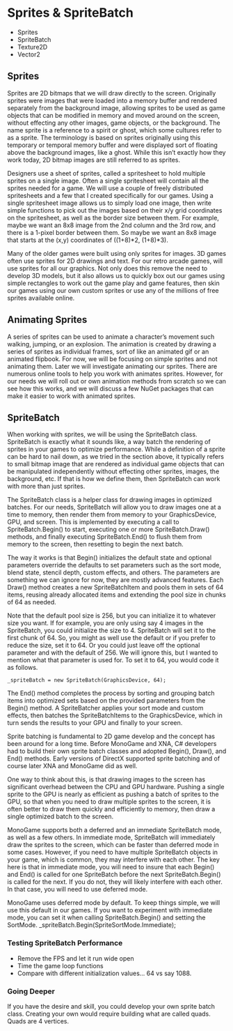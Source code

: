 # Sprites & SpriteBatch
-	Sprites
-	SpriteBatch
-	Texture2D
-	Vector2

## Sprites
Sprites are 2D bitmaps that we will draw directly to the screen. Originally sprites were images that were loaded into a memory buffer and rendered separately from the background image, allowing sprites to be used as game objects that can be modified in memory and moved around on the screen, without effecting any other images, game objects, or the background. The name sprite is a reference to a spirit or ghost, which some cultures refer to as a sprite. The terminology is based on sprites originally using this temporary or temporal memory buffer and were displayed sort of floating above the background images, like a ghost. While this isn’t exactly how they work today, 2D bitmap images are still referred to as sprites.

Designers use a sheet of sprites, called a spritesheet to hold multiple sprites on a single image. Often a single spritesheet will contain all the sprites needed for a game. We will use a couple of freely distributed spritesheets and a few that I created specifically for our games. Using a single spritesheet image allows us to simply load one image, then write simple functions to pick out the images based on their x/y grid coordinates on the spritesheet, as well as the border size between them. For example, maybe we want an 8x8 image from the 2nd column and the 3rd row, and there is a 1-pixel border between them. So maybe we want an 8x8 image that starts at the (x,y) coordinates of ((1+8)*2, (1+8)*3).

Many of the older games were built using only sprites for images. 3D games often use sprites for 2D drawings and text. For our retro arcade games, will use sprites for all our graphics. Not only does this remove the need to develop 3D models, but it also allows us to quickly box out our games using simple rectangles to work out the game play and game features, then skin our games using our own custom sprites or use any of the millions of free sprites available online.

## Animating Sprites

A series of sprites can be used to animate a character’s movement such walking, jumping, or an explosion. The animation is created by drawing a series of sprites as individual frames, sort of like an animated gif or an animated flipbook. For now, we will be focusing on simple sprites and not animating them. Later we will investigate animating our sprites. There are numerous online tools to help you work with animates sprites. However, for our needs we will roll out or own animation methods from scratch so we can see how this works, and we will discuss a few NuGet packages that can make it easier to work with animated sprites. 

## SpriteBatch
When working with sprites, we will be using the SpriteBatch class. SpriteBatch is exactly what it sounds like, a way batch the rendering of sprites in your games to optimize performance. While a definition of a sprite can be hard to nail down, as we tried in the section above, it typically refers to small bitmap image that are rendered as individual game objects that can be manipulated independently without effecting other sprites, images, the background, etc. If that is how we define them, then SpriteBatch can work with more than just sprites. 

The SpriteBatch class is a helper class for drawing images in optimized batches. For our needs, SpriteBatch will allow you to draw images one at a time to memory, then render them from memory to your GraphicsDevice, GPU, and screen. This is implemented by executing a call to SpriteBatch.Begin() to start, executing one or more SpriteBatch.Draw() methods, and finally executing SpriteBatch.End() to flush them from memory to the screen, then resetting to begin the next batch. 

The way it works is that Begin() initializes the default state and optional parameters override the defaults to set parameters such as the sort mode, blend state, stencil depth, custom effects, and others. The parameters are something we can ignore for now, they are mostly advanced features. Each Draw() method creates a new SpriteBatchItem and pools them in sets of 64 items, reusing already allocated items and extending the pool size in chunks of 64 as needed. 

Note that the default pool size is 256, but you can initialize it to whatever size you want. If for example, you are only using say 4 images in the SpriteBatch, you could initialize the size to 4. SpriteBatch will set it to the first chunk of 64. So, you might as well use the default or if you prefer to reduce the size, set it to 64. Or you could just leave off the optional parameter and with the default of 256. We will ignore this, but I wanted to mention what that parameter is used for. To set it to 64, you would code it as follows.   

    _spriteBatch = new SpriteBatch(GraphicsDevice, 64);	
    
The End() method completes the process by sorting and grouping batch items into optimized sets based on the provided parameters from the Begin() method. A SpriteBatcher applies your sort mode and custom effects, then batches the SpriteBatchItems to the GraphicsDevice, which in turn sends the results to your GPU and finally to your screen.

Sprite batching is fundamental to 2D game develop and the concept has been around for a long time. Before MonoGame and XNA, C# developers had to build their own sprite batch classes and adopted Begin(), Draw(), and End() methods.  Early versions of DirectX supported sprite batching and of course later XNA and MonoGame did as well. 

One way to think about this, is that drawing images to the screen has significant overhead between the CPU and GPU hardware. Pushing a single sprite to the GPU is nearly as efficient as pushing a batch of sprites to the GPU, so that when you need to draw multiple sprites to the screen, it is often better to draw them quickly and efficiently to memory, then draw a single optimized batch to the screen.   

MonoGame supports both a deferred and an immediate SpriteBatch mode, as well as a few others. In immediate mode, SpriteBatch will immediately draw the sprites to the screen, which can be faster than deferred mode in some cases. However, if you need to have multiple SpriteBatch objects in your game, which is common, they may interfere with each other. The key here is that in immediate mode, you will need to insure that each Begin() and End() is called for one SpriteBatch before the next SpriteBatch.Begin() is called for the next. If you do not, they will likely interfere with each other. In that case, you will need to use deferred mode. 

MonoGame uses deferred mode by default. To keep things simple, we will use this default in our games. If you want to experiment with immediate mode, you can set it when calling SpriteBatch.Begin() and setting the SortMode.
    _spriteBatch.Begin(SpriteSortMode.Immediate); 
    
### Testing SpriteBatch Performance
-	Remove the FPS and let it run wide open
-	Time the game loop functions
-	Compare with different initialization values… 64 vs say 1088. 

### Going Deeper
If you have the desire and skill, you could develop your own sprite batch class. Creating your own would require building what are called quads. Quads are 4 vertices.
